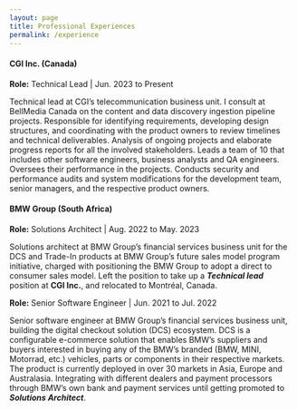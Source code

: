 ```yaml
---
layout: page
title: Professional Experiences
permalink: /experience
---
```


#### **CGI Inc. (Canada)**

**Role:** Technical Lead | Jun. 2023 to Present

Technical lead at CGI’s telecommunication business unit. I consult at BellMedia Canada on the content and data discovery ingestion pipeline projects. 
Responsible for identifying requirements, developing design structures, and coordinating with the product owners to review timelines and technical deliverables. 
Analysis of ongoing projects and elaborate progress reports for all the involved stakeholders.
Leads a team of 10 that includes other software engineers, business analysts and QA engineers. 
Oversees their performance in the projects. 
Conducts security and performance audits and system modifications for the development team, senior managers, and the respective product owners.


#### **BMW Group (South Africa)**

**Role:** Solutions Architect | Aug. 2022 to May. 2023

Solutions architect at BMW Group’s financial services business unit for the DCS and Trade-In products at BMW Group’s future sales model program initiative,
charged with positioning the BMW Group to adopt a direct to consumer sales model. 
Left the position to take up a **_Technical lead_** position at **CGI Inc.**, and relocated to Montréal, Canada.

**Role:** Senior Software Engineer | Jun. 2021 to Jul. 2022

Senior software engineer at BMW Group’s financial services business unit, building the digital checkout solution (DCS) ecosystem. 
DCS is a configurable e-commerce solution that enables BMW’s suppliers and buyers interested in buying any of the BMW’s branded (BMW, MINI, Motorrad, etc.) vehicles, parts or components in their respective markets.
The product is currently deployed in over 30 markets in Asia, Europe and Australasia. 
Integrating with different dealers and payment processors through BMW’s own bank and payment services until getting promoted to **_Solutions Architect_**.
